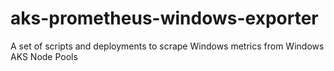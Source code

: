 # aks-prometheus-windows-exporter
A set of scripts and deployments to scrape Windows metrics from Windows AKS Node Pools
